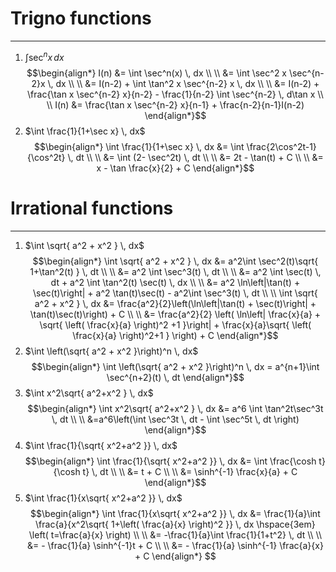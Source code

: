 
# Trigno functions
---
1. $\int \sec^nx \, dx$
   $$\begin{align*}
I(n) &= \int \sec^n(x) \, dx \\ \\
&= \int \sec^2 x \sec^{n-2}x \, dx \\ \\
&= I(n-2) + \int \tan^2 x \sec^{n-2} x \, dx \\ \\
&= I(n-2) + \frac{\tan x \sec^{n-2} x}{n-2} - \frac{1}{n-2} \int \sec^{n-2} \, d\tan x \\ \\ 
I(n) &= \frac{\tan x \sec^{n-2} x}{n-1} + \frac{n-2}{n-1}I(n-2)
\end{align*}$$
2. $\int \frac{1}{1+\sec x} \, dx$
   $$\begin{align*}
\int \frac{1}{1+\sec x} \, dx &= \int \frac{2\cos^2t-1}{\cos^2t} \, dt \\ \\
&= \int (2- \sec^2t) \, dt \\ \\
&= 2t - \tan(t) + C \\ \\
&= x - \tan \frac{x}{2} + C
\end{align*}$$
# Irrational functions
---
1. $\int \sqrt{ a^2 + x^2 } \, dx$
   $$\begin{align*}
\int \sqrt{ a^2 + x^2 } \, dx &= a^2\int \sec^2(t)\sqrt{ 1+\tan^2(t) } \,  dt \\ \\
&= a^2 \int \sec^3(t) \, dt \\ \\
&= a^2 \int \sec(t) \, dt + a^2 \int \tan^2(t) \sec(t) \, dx \\ \\
&= a^2 \ln\left|\tan(t) + \sec(t)\right| + a^2 \tan(t)\sec(t) - a^2\int \sec^3(t) \, dt \\ \\
\int \sqrt{ a^2 + x^2 } \, dx &= \frac{a^2}{2}\left(\ln\left|\tan(t) + \sec(t)\right| + \tan(t)\sec(t)\right) + C \\ \\
&= \frac{a^2}{2} \left( \ln\left| \frac{x}{a} + \sqrt{ \left( \frac{x}{a} \right)^2 +1 }\right| + \frac{x}{a}\sqrt{ \left( \frac{x}{a} \right)^2+1 } \right) + C
\end{align*}$$
2. $\int \left(\sqrt{ a^2 + x^2 }\right)^n \, dx$
   $$\begin{align*}
\int \left(\sqrt{ a^2 + x^2 }\right)^n \, dx  = a^{n+1}\int \sec^{n+2}(t) \, dt 
\end{align*}$$
3. $\int x^2\sqrt{ a^2+x^2 } \, dx$
   $$\begin{align*}
\int x^2\sqrt{ a^2+x^2 } \, dx &= a^6 \int \tan^2t\sec^3t \, dt \\ \\
&=a^6\left(\int \sec^3t \, dt -  \int \sec^5t \, dt  \right)
\end{align*}$$
4. $\int \frac{1}{\sqrt{ x^2+a^2 }} \, dx$
   $$\begin{align*}
\int \frac{1}{\sqrt{ x^2+a^2 }} \, dx &= \int \frac{\cosh t}{\cosh t} \, dt \\ \\
&= t + C \\ \\
&= \sinh^{-1} \frac{x}{a} + C
\end{align*}$$
5. $\int \frac{1}{x\sqrt{ x^2+a^2 }} \, dx$
   $$\begin{align*}
\int \frac{1}{x\sqrt{ x^2+a^2 }} \, dx &= \frac{1}{a}\int \frac{a}{x^2\sqrt{ 1+\left( \frac{a}{x} \right)^2 }} \, dx \hspace{3em} \left( t=\frac{a}{x} \right) \\ \\
&= -\frac{1}{a}\int \frac{1}{1+t^2} \, dt \\ \\
&= - \frac{1}{a} \sinh^{-1}t + C \\ \\
&= - \frac{1}{a} \sinh^{-1} \frac{a}{x} + C
\end{align*}
   $$